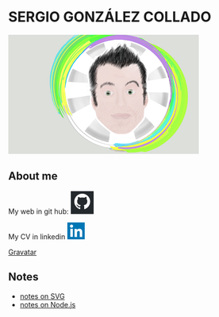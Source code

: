 # SERGIO GONZÁLEZ COLLADO

![image](./image/me.png)

## About me

My web in git hub:   [![git_image](./image/git.png)](http://sergiocollado.github.io)  

My CV in linkedin   [![linkedin_image](./image/linkedin.png)](https://www.linkedin.com/in/sergiogonzalezcollado/)

[Gravatar](https://es.gravatar.com/sergioco11ado)

## Notes

- [notes on SVG](https://sergiocollado.github.io/potpourri/notes_on_svg.html)
- [notes on Node.js](https://sergiocollado.github.io/potpourri/Notes_Nodejs.html)
